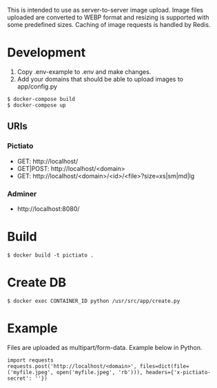 This is intended to use as server-to-server image upload. Image files uploaded are converted to WEBP format and resizing is supported with some predefined sizes. Caching of image requests is handled by Redis.

# Development
1. Copy .env-example to .env and make changes.
2. Add your domains that should be able to upload images to app/config.py

```
$ docker-compose build
$ docker-compose up
```

## URIs

### Pictiato
- GET: http://localhost/
- GET|POST: http://localhost/\<domain\>
- GET: http://localhost/\<domain\>/\<id\>/\<file\>?size=xs|sm|md|lg


### Adminer
- http://localhost:8080/

# Build
```
$ docker build -t pictiato .
```

# Create DB
```
$ docker exec CONTAINER_ID python /usr/src/app/create.py
```

# Example
Files are uploaded as multipart/form-data. Example below in Python.
```
import requests
requests.post('http://localhost/<domain>', files=dict(file=('myfile.jpeg', open('myfile.jpeg', 'rb'))), headers={'x-pictiato-secret': ''})
```